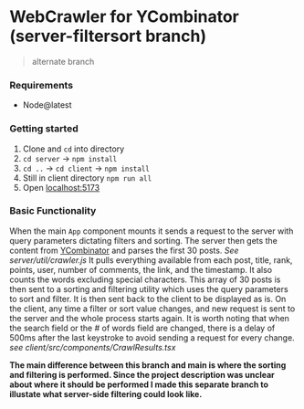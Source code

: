 # WebCrawler for YCombinator (server-filtersort branch)
> alternate branch
### Requirements
- Node@latest
  
### Getting started
1. Clone and `cd` into directory
2. `cd server` -> `npm install`
3. `cd ..` -> `cd client` -> `npm install`
4. Still in client directory `npm run all`
5. Open [localhost:5173](http://localhost:5173/)

### Basic Functionality
When the main `App` component mounts it sends a request to the server with query parameters dictating filters and sorting. The server then gets the content from [YCombinator](https://news.ycombinator.com) and 
parses the first 30 posts. _See server/util/crawler.js_ 
It pulls everything available from each post, title, rank, points, user, number of comments, the link, and the timestamp. It also counts the words excluding special characters. This array of 30 posts is 
then sent to a sorting and filtering utility which uses the query parameters to sort and filter. It is then sent back to the client to be displayed as is. On the client, any time a filter or sort value changes, and new request is sent to the server
and the whole process starts again. It is worth noting that when the search field or the # of words field are changed, there is a delay of 500ms after the last keystroke to avoid sending a request for every change. 
_see client/src/components/CrawlResults.tsx_

__The main difference between this branch and main is where the sorting and filtering is performed. Since the project description was unclear about where it should be performed I made this separate branch to illustate 
what server-side filtering could look like.__
